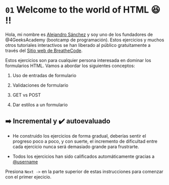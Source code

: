 
# `01` Welcome to the world of HTML 😆 !!

Hola, mi nombre es [Alejandro Sánchez](http://alesanchezr.com) y soy uno de los fundadores de @4GeeksAcademy (bootcamp de programación). Estos ejercicios y muchos otros tutoriales interactivos se han liberado al público gratuitamente a través del [Sitio web de BreatheCode](www.BreatheCo.de).

Estos ejercicios son para cualquier persona interesada en dominar los formularios HTML. Vamos a abordar los siguientes conceptos:

1. Uso de entradas de formulario

2. Validaciones de formulario

3. GET vs POST

4. Dar estilos a un formulario

## ➡️ Incremental y ✔️ autoevaluado

- He construido los ejercicios de forma gradual, deberías sentir el progreso poco a poco, y con suerte, el incremento de dificultad entre cada ejercicio nunca será demasiado grande para frustrarte.

- Todos los ejercicios han sido calificados automáticamente gracias a [@username](https://github.com/haydavid23)

Presiona `Next ->` en la parte superior de estas instrucciones para comenzar con el primer ejecicio.
